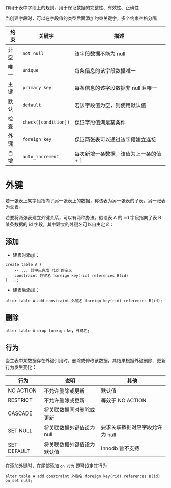 作用于表中字段上的规则，用于保证数据的完整性、有效性、正确性

当创建字段时，可以在字段值的类型后面添加约束关键字，多个约束空格分隔

| 约束 | 关键字               | 描述                                   |
| ---- | -------------------- | -------------------------------------- |
| 非空 | `not null`           | 该字段数据不能为 null                  |
| 唯一 | `unique`             | 每条信息的该字段数据唯一               |
| 主键 | `primary key`        | 每条信息的该字段数据非 null 且唯一     |
| 默认 | `default`            | 若该字段值为空，则使用默认值           |
| 检查 | `check([condition])` | 保证字段值满足某条件                   |
| 外键 | `foreign key`        | 保证两张表可以通过该字段建立连接       |
| 自增 | `auto_increment`     | 每次新增一条数据，该值为上一条的值 + 1 |

# 外键

若一张表上某字段指向了另一张表上的数据，称该表为另一张表的子表，另一张表为父表。


若要将两张表建立外键关系，可以有两种办法。假设表 A 的 rid 字段指向了表 B 某条数据的 id 字段，其中建立的外键名可以自由定义：

## 添加

- 建表时添加：

```mysql
create table A (
    -- ... 其中已完成 rid 的定义
    constraint 外键名 foreign key(rid) references B(id)
) ...;
```

- 建表后添加：

```mysql
alter table A add constraint 外键名 foreign key(rid) references B(id);
```

## 删除

```mysql
alter table A drop foreign key 外键名;
```

## 行为

当主表中某数据存在外键引用时，删除或修改该数据，其结果根据外键删除、更新行为发生变化：

| 行为        | 说明                       | 其他                            |
| ----------- | -------------------------- | ------------------------------- |
| NO ACTION   | 不允许删除或更新           | 默认值                          |
| RESTRICT    | 不允许删除或更新           | 等效于 NO ACTION                |
| CASCADE     | 将关联数据同时删除或更新   |                                 |
| SET NULL    | 将关联数据外键值设为 null  | 要求关联数据对应字段允许为 null |
| SET DEFAULT | 将关联数据外键值设为默认值 | Innodb 暂不支持                 |

在添加外键时，在尾部添加 `on 行为` 即可设定其行为

```mysql
alter table A add constraint 外键名 foreign key(rid) references B(id) on set null;
```

